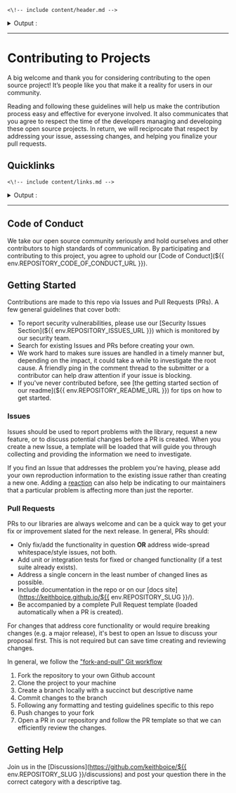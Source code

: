 `<\!-- include content/header.md -->`

<details> 
<summary>Output :</summary>

<pre>
<!-- include content/header.md -->
</pre>

</details>

---

# Contributing to Projects

A big welcome and thank you for considering contributing to the open source project! It’s people like you that make it a reality for users in our community.

Reading and following these guidelines will help us make the contribution process easy and effective for everyone involved. It also communicates that you agree to respect the time of the developers managing and developing these open source projects. In return, we will reciprocate that respect by addressing your issue, assessing changes, and helping you finalize your pull requests.

## Quicklinks

`<\!-- include content/links.md -->`

<details> 
<summary>Output :</summary>

<pre>
<!-- include content/links.md -->
</pre>

</details>

---

## Code of Conduct

We take our open source community seriously and hold ourselves and other contributors to high standards of communication. By participating and contributing to this project, you agree to uphold our [Code of Conduct](${{ env.REPOSITORY_CODE_OF_CONDUCT_URL }}).

## Getting Started

Contributions are made to this repo via Issues and Pull Requests (PRs). A few general guidelines that cover both:

- To report security vulnerabilities, please use our [Security Issues Section](${{ env.REPOSITORY_ISSUES_URL }}) which is monitored by our security team.
- Search for existing Issues and PRs before creating your own.
- We work hard to makes sure issues are handled in a timely manner but, depending on the impact, it could take a while to investigate the root cause. A friendly ping in the comment thread to the submitter or a contributor can help draw attention if your issue is blocking.
- If you've never contributed before, see [the getting started section of our readme](${{ env.REPOSITORY_README_URL }}) for tips on how to get started.

### Issues

Issues should be used to report problems with the library, request a new feature, or to discuss potential changes before a PR is created. When you create a new Issue, a template will be loaded that will guide you through collecting and providing the information we need to investigate.

If you find an Issue that addresses the problem you're having, please add your own reproduction information to the existing issue rather than creating a new one. Adding a [reaction](https://github.blog/2016-03-10-add-reactions-to-pull-requests-issues-and-comments/) can also help be indicating to our maintainers that a particular problem is affecting more than just the reporter.

### Pull Requests

PRs to our libraries are always welcome and can be a quick way to get your fix or improvement slated for the next release. In general, PRs should:

- Only fix/add the functionality in question **OR** address wide-spread whitespace/style issues, not both.
- Add unit or integration tests for fixed or changed functionality (if a test suite already exists).
- Address a single concern in the least number of changed lines as possible.
- Include documentation in the repo or on our [docs site](https://keithboice.github.io/${{ env.REPOSITORY_SLUG }}/).
- Be accompanied by a complete Pull Request template (loaded automatically when a PR is created).

For changes that address core functionality or would require breaking changes (e.g. a major release), it's best to open an Issue to discuss your proposal first. This is not required but can save time creating and reviewing changes.

In general, we follow the ["fork-and-pull" Git workflow](https://github.com/susam/gitpr)

1. Fork the repository to your own Github account
2. Clone the project to your machine
3. Create a branch locally with a succinct but descriptive name
4. Commit changes to the branch
5. Following any formatting and testing guidelines specific to this repo
6. Push changes to your fork
7. Open a PR in our repository and follow the PR template so that we can efficiently review the changes.

## Getting Help

Join us in the [Discussions](https://github.com/keithboice/${{ env.REPOSITORY_SLUG }}/discussions) and post your question there in the correct category with a descriptive tag.
